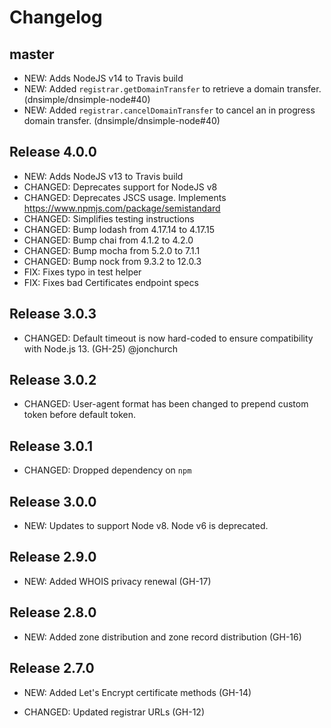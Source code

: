 # Changelog

## master

- NEW: Adds NodeJS v14 to Travis build
- NEW: Added `registrar.getDomainTransfer` to retrieve a domain transfer. (dnsimple/dnsimple-node#40)
- NEW: Added `registrar.cancelDomainTransfer` to cancel an in progress domain transfer. (dnsimple/dnsimple-node#40)

## Release 4.0.0

- NEW: Adds NodeJS v13 to Travis build
- CHANGED: Deprecates support for NodeJS v8
- CHANGED: Deprecates JSCS usage. Implements https://www.npmjs.com/package/semistandard
- CHANGED: Simplifies testing instructions
- CHANGED: Bump lodash from 4.17.14 to 4.17.15
- CHANGED: Bump chai from 4.1.2 to 4.2.0
- CHANGED: Bump mocha from 5.2.0 to 7.1.1
- CHANGED: Bump nock from 9.3.2 to 12.0.3
- FIX: Fixes typo in test helper
- FIX: Fixes bad Certificates endpoint specs

## Release 3.0.3

- CHANGED: Default timeout is now hard-coded to ensure compatibility with Node.js 13. (GH-25) @jonchurch

## Release 3.0.2

- CHANGED: User-agent format has been changed to prepend custom token before default token.

## Release 3.0.1

- CHANGED: Dropped dependency on `npm`

## Release 3.0.0

- NEW: Updates to support Node v8. Node v6 is deprecated.

## Release 2.9.0

- NEW: Added WHOIS privacy renewal (GH-17)

## Release 2.8.0

- NEW: Added zone distribution and zone record distribution (GH-16)

## Release 2.7.0

- NEW: Added Let's Encrypt certificate methods (GH-14)

- CHANGED: Updated registrar URLs (GH-12)
